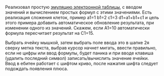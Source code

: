 Реализовал простую [эмуляцию электронной таблицы](example.png), с вводом значений и вычислением простых формул с этими значениями.
Есть реализация сложения клеток, пример a1=1 b1=2 c1=3 d1=a1+b1+c1 и цель этого примера добавить автоматическое обновление результата, при изменении одного из значений. Скажем, если А1=10 автоматически формула пересчитает результат на С1=15.

Выбрать ячейку мышкой, затем выбрать поле ввода это в шапке 2я сверху метка текста, выбрав курсор начнет мигать, ввести правильно, если не цифры или ввод формулы, будет паника и при вводе клавиша <BS> (удалить последний символ) <Enter>записать/вычислить значение ячейки. Ввод в ебитен работает с шифтом криво, после нажатия шифта следует подождать появления плюса.